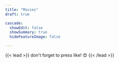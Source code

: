 ```yaml
---
title: "Movies"
draft: true 

cascade:
  showEdit: false
  showSummary: true 
  hideFeatureImage: false

---
```

    
{{< lead >}}
don't forget to press like! :heart_eyes:
{{< /lead >}}